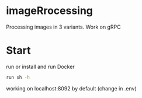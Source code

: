 # imageRrocessing
Processing images in 3 variants. Work on gRPC
# Start
run or install and run Docker
```bash
run sh -h
```

working on localhost:8092 by default (change in .env)
